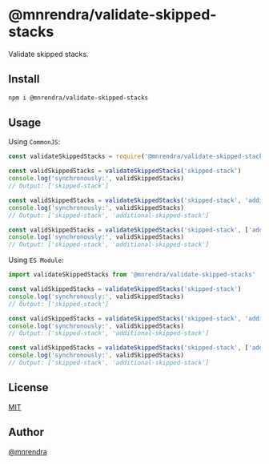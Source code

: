 # @mnrendra/validate-skipped-stacks
Validate skipped stacks.

## Install
```bash
npm i @mnrendra/validate-skipped-stacks
```

## Usage

Using `CommonJS`:
```javascript
const validateSkippedStacks = require('@mnrendra/validate-skipped-stacks')

const validSkippedStacks = validateSkippedStacks('skipped-stack')
console.log('synchronously:', validSkippedStacks)
// Output: ['skipped-stack']

const validSkippedStacks = validateSkippedStacks('skipped-stack', 'additional-skipped-stack')
console.log('synchronously:', validSkippedStacks)
// Output: ['skipped-stack', 'additional-skipped-stack']

const validSkippedStacks = validateSkippedStacks('skipped-stack', ['additional-skipped-stack'])
console.log('synchronously:', validSkippedStacks)
// Output: ['skipped-stack', 'additional-skipped-stack']
```

Using `ES Module`:
```javascript
import validateSkippedStacks from '@mnrendra/validate-skipped-stacks'

const validSkippedStacks = validateSkippedStacks('skipped-stack')
console.log('synchronously:', validSkippedStacks)
// Output: ['skipped-stack']

const validSkippedStacks = validateSkippedStacks('skipped-stack', 'additional-skipped-stack')
console.log('synchronously:', validSkippedStacks)
// Output: ['skipped-stack', 'additional-skipped-stack']

const validSkippedStacks = validateSkippedStacks('skipped-stack', ['additional-skipped-stack'])
console.log('synchronously:', validSkippedStacks)
// Output: ['skipped-stack', 'additional-skipped-stack']
```

## License
[MIT](https://github.com/mnrendra/read-packag/blob/HEAD/LICENSE)

## Author
[@mnrendra](https://github.com/mnrendra)

